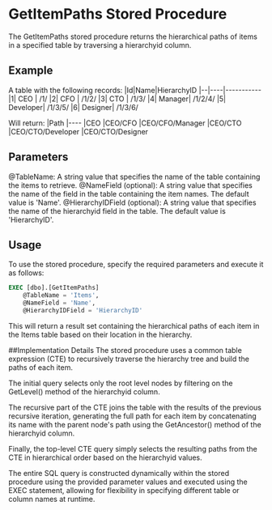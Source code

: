 # GetItemPaths Stored Procedure

The GetItemPaths stored procedure returns the hierarchical paths of items in a specified table by traversing a hierarchyid column.


## Example
A table with the following records:
|Id|Name|HierarchyID
|--|----|-----------
|1|	CEO	| /1/
|2|	CFO	| /1/2/
|3|	CTO	| /1/3/
|4|	Manager| /1/2/4/
|5|	Developer| /1/3/5/
|6|	Designer| /1/3/6/

Will return:
|Path
|----
|CEO
|CEO/CFO
|CEO/CFO/Manager
|CEO/CTO
|CEO/CTO/Developer
|CEO/CTO/Designer


## Parameters
@TableName: A string value that specifies the name of the table containing the items to retrieve.
@NameField (optional): A string value that specifies the name of the field in the table containing the item names. The default value is 'Name'.
@HierarchyIDField (optional): A string value that specifies the name of the hierarchyid field in the table. The default value is 'HierarchyID'.

## Usage
To use the stored procedure, specify the required parameters and execute it as follows:

```SQL
EXEC [dbo].[GetItemPaths] 
    @TableName = 'Items', 
    @NameField = 'Name', 
    @HierarchyIDField = 'HierarchyID'
```

This will return a result set containing the hierarchical paths of each item in the Items table based on their location in the hierarchy.

##Implementation Details
The stored procedure uses a common table expression (CTE) to recursively traverse the hierarchy tree and build the paths of each item.

The initial query selects only the root level nodes by filtering on the GetLevel() method of the hierarchyid column.

The recursive part of the CTE joins the table with the results of the previous recursive iteration, generating the full path for each item by concatenating its name with the parent node's path using the GetAncestor() method of the hierarchyid column.

Finally, the top-level CTE query simply selects the resulting paths from the CTE in hierarchical order based on the hierarchyid values.

The entire SQL query is constructed dynamically within the stored procedure using the provided parameter values and executed using the EXEC statement, allowing for flexibility in specifying different table or column names at runtime.